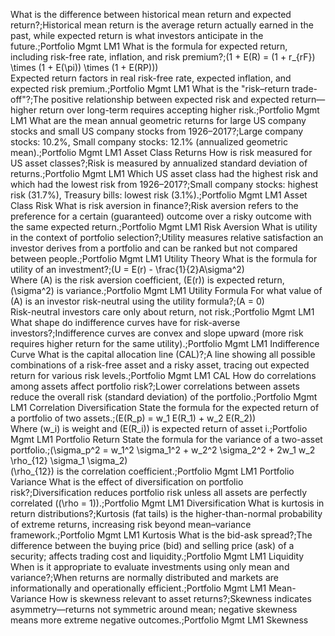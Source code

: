 What is the difference between historical mean return and expected return?;Historical mean return is the average return actually earned in the past, while expected return is what investors anticipate in the future.;Portfolio Mgmt LM1
What is the formula for expected return, including risk-free rate, inflation, and risk premium?;\(1 + E(R) = (1 + r_{rF}) \times (1 + E(\pi)) \times (1 + E(RP))\)<br>Expected return factors in real risk-free rate, expected inflation, and expected risk premium.;Portfolio Mgmt LM1
What is the "risk–return trade-off"?;The positive relationship between expected risk and expected return—higher return over long-term requires accepting higher risk.;Portfolio Mgmt LM1
What are the mean annual geometric returns for large US company stocks and small US company stocks from 1926–2017?;Large company stocks: 10.2%, Small company stocks: 12.1% (annualized geometric mean).;Portfolio Mgmt LM1 Asset Class Returns
How is risk measured for US asset classes?;Risk is measured by annualized standard deviation of returns.;Portfolio Mgmt LM1
Which US asset class had the highest risk and which had the lowest risk from 1926–2017?;Small company stocks: highest risk (31.7%), Treasury bills: lowest risk (3.1%).;Portfolio Mgmt LM1 Asset Class Risk
What is risk aversion in finance?;Risk aversion refers to the preference for a certain (guaranteed) outcome over a risky outcome with the same expected return.;Portfolio Mgmt LM1 Risk Aversion
What is utility in the context of portfolio selection?;Utility measures relative satisfaction an investor derives from a portfolio and can be ranked but not compared between people.;Portfolio Mgmt LM1 Utility Theory
What is the formula for utility of an investment?;\(U = E(r) - \frac{1}{2}A\sigma^2\)<br>Where \(A\) is the risk aversion coefficient, \(E(r)\) is expected return, \(\sigma^2\) is variance.;Portfolio Mgmt LM1 Utility Formula
For what value of \(A\) is an investor risk-neutral using the utility formula?;\(A = 0\)<br>Risk-neutral investors care only about return, not risk.;Portfolio Mgmt LM1
What shape do indifference curves have for risk-averse investors?;Indifference curves are convex and slope upward (more risk requires higher return for the same utility).;Portfolio Mgmt LM1 Indifference Curve
What is the capital allocation line (CAL)?;A line showing all possible combinations of a risk-free asset and a risky asset, tracing out expected return for various risk levels.;Portfolio Mgmt LM1 CAL
How do correlations among assets affect portfolio risk?;Lower correlations between assets reduce the overall risk (standard deviation) of the portfolio.;Portfolio Mgmt LM1 Correlation Diversification
State the formula for the expected return of a portfolio of two assets.;\(E(R_p) = w_1 E(R_1) + w_2 E(R_2)\)<br>Where \(w_i\) is weight and \(E(R_i)\) is expected return of asset i.;Portfolio Mgmt LM1 Portfolio Return
State the formula for the variance of a two-asset portfolio.;\(\sigma_p^2 = w_1^2 \sigma_1^2 + w_2^2 \sigma_2^2 + 2w_1 w_2 \rho_{12} \sigma_1 \sigma_2\)<br>\(\rho_{12}\) is the correlation coefficient.;Portfolio Mgmt LM1 Portfolio Variance
What is the effect of diversification on portfolio risk?;Diversification reduces portfolio risk unless all assets are perfectly correlated (\(\rho = 1\)).;Portfolio Mgmt LM1 Diversification
What is kurtosis in return distributions?;Kurtosis (fat tails) is the higher-than-normal probability of extreme returns, increasing risk beyond mean–variance framework.;Portfolio Mgmt LM1 Kurtosis
What is the bid-ask spread?;The difference between the buying price (bid) and selling price (ask) of a security; affects trading cost and liquidity.;Portfolio Mgmt LM1 Liquidity
When is it appropriate to evaluate investments using only mean and variance?;When returns are normally distributed and markets are informationally and operationally efficient.;Portfolio Mgmt LM1 Mean-Variance
How is skewness relevant to asset returns?;Skewness indicates asymmetry—returns not symmetric around mean; negative skewness means more extreme negative outcomes.;Portfolio Mgmt LM1 Skewness
